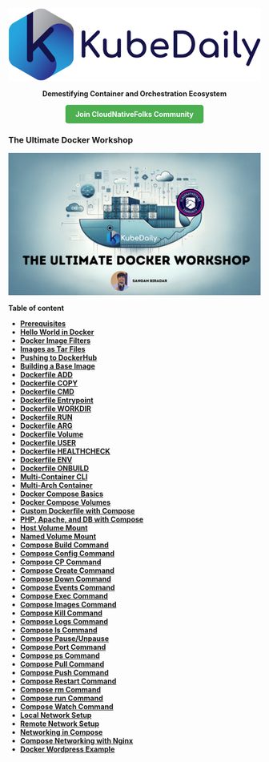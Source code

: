 


 <img src="static/img/logos/KubeDaily-4.png">


<p> <center> <strong> Demestifying Container and Orchestration Ecosystem </strong> </center> </p>

<center> <strong> <a href="https://discord.gg/vs7GfMzJQq" style="background-color: #4CAF50; color: white; padding: 10px 20px; text-align: center; text-decoration: none; display: inline-block; border-radius: 5px;">Join CloudNativeFolks Community</a> </strong></center>


### The Ultimate Docker Workshop 



![](/images/docker-workshop-banner.png)

<strong>
Table of content 

- [Prerequisites](#prerequisites)
- [Hello World in Docker](#hello-world-in-docker)
- [Docker Image Filters](#docker-image-filters)
- [Images as Tar Files](#images-as-tar-files)
- [Pushing to DockerHub](#pushing-to-dockerhub)
- [Building a Base Image](#building-a-base-image)
- [Dockerfile ADD](#dockerfile-add)
- [Dockerfile COPY](#dockerfile-copy)
- [Dockerfile CMD](#dockerfile-cmd)
- [Dockerfile Entrypoint](#dockerfile-entrypoint)
- [Dockerfile WORKDIR](#dockerfile-workdir)
- [Dockerfile RUN](#dockerfile-run)
- [Dockerfile ARG](#dockerfile-arg)
- [Dockerfile Volume](#dockerfile-volume)
- [Dockerfile USER](#dockerfile-user)
- [Dockerfile HEALTHCHECK](#dockerfile-healthcheck)
- [Dockerfile ENV](#dockerfile-env)
- [Dockerfile ONBUILD](#dockerfile-onbuild)
- [Multi-Container CLI](#multi-container-cli)
- [Multi-Arch Container](TODO)
- [Docker Compose Basics](#docker-compose-basics)
- [Docker Compose Volumes](#docker-compose-volumes)
- [Custom Dockerfile with Compose](#custom-dockerfile-with-compose)
- [PHP, Apache, and DB with Compose](#php-apache-and-db-with-compose)
- [Host Volume Mount](#host-volume-mount)
- [Named Volume Mount](#named-volume-mount)
- [Compose Build Command](#compose-build-command)
- [Compose Config Command](#compose-config-command)
- [Compose CP Command](#compose-cp-command)
- [Compose Create Command](#compose-create-command)
- [Compose Down Command](#compose-down-command)
- [Compose Events Command](#compose-events-command)
- [Compose Exec Command](#compose-exec-command)
- [Compose Images Command](#compose-images-command)
- [Compose Kill Command](#compose-kill-command)
- [Compose Logs Command](#compose-logs-command)
- [Compose ls Command](#compose-ls-command)
- [Compose Pause/Unpause](#compose-pauseunpause)
- [Compose Port Command](#compose-port-command)
- [Compose ps Command](#compose-ps-command)
- [Compose Pull Command](#compose-pull-command)
- [Compose Push Command](#compose-push-command)
- [Compose Restart Command](#compose-restart-command)
- [Compose rm Command](#compose-rm-command)
- [Compose run Command](#compose-run-command)
- [Compose Watch Command](TODO)
- [Local Network Setup](#local-network-setup)
- [Remote Network Setup](#remote-network-setup)
- [Networking in Compose](#networking-in-compose)
- [Compose Networking with Nginx](#compose-networking-with-nginx)
- [Docker Wordpress Example](#docker-wordpress-example)


</strong>